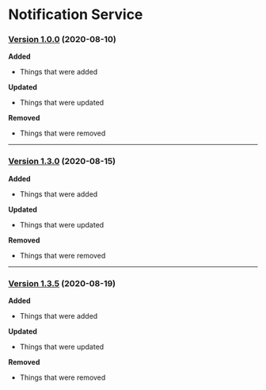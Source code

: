 # Notification Service

### [Version 1.0.0](https://github.com/adisakshya/continuous-improvement) (2020-08-10)

**Added**
- Things that were added

**Updated**
- Things that were updated

**Removed**
- Things that were removed

---

### [Version 1.3.0](https://github.com/adisakshya/continuous-improvement) (2020-08-15)

**Added**
- Things that were added

**Updated**
- Things that were updated

**Removed**
- Things that were removed

---

### [Version 1.3.5](https://github.com/adisakshya/continuous-improvement) (2020-08-19)

**Added**
- Things that were added

**Updated**
- Things that were updated

**Removed**
- Things that were removed
